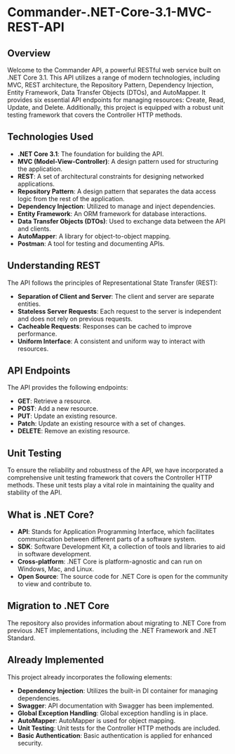 # Commander-.NET-Core-3.1-MVC-REST-API

## Overview

Welcome to the Commander API, a powerful RESTful web service built on .NET Core 3.1. This API utilizes a range of modern technologies, including MVC, REST architecture, the Repository Pattern, Dependency Injection, Entity Framework, Data Transfer Objects (DTOs), and AutoMapper. It provides six essential API endpoints for managing resources: Create, Read, Update, and Delete. Additionally, this project is equipped with a robust unit testing framework that covers the Controller HTTP methods.

## Technologies Used

- **.NET Core 3.1**: The foundation for building the API.
- **MVC (Model-View-Controller)**: A design pattern used for structuring the application.
- **REST**: A set of architectural constraints for designing networked applications.
- **Repository Pattern**: A design pattern that separates the data access logic from the rest of the application.
- **Dependency Injection**: Utilized to manage and inject dependencies.
- **Entity Framework**: An ORM framework for database interactions.
- **Data Transfer Objects (DTOs)**: Used to exchange data between the API and clients.
- **AutoMapper**: A library for object-to-object mapping.
- **Postman**: A tool for testing and documenting APIs.

## Understanding REST

The API follows the principles of Representational State Transfer (REST):

- **Separation of Client and Server**: The client and server are separate entities.
- **Stateless Server Requests**: Each request to the server is independent and does not rely on previous requests.
- **Cacheable Requests**: Responses can be cached to improve performance.
- **Uniform Interface**: A consistent and uniform way to interact with resources.

## API Endpoints

The API provides the following endpoints:

- **GET**: Retrieve a resource.
- **POST**: Add a new resource.
- **PUT**: Update an existing resource.
- **Patch**: Update an existing resource with a set of changes.
- **DELETE**: Remove an existing resource.

## Unit Testing

To ensure the reliability and robustness of the API, we have incorporated a comprehensive unit testing framework that covers the Controller HTTP methods. These unit tests play a vital role in maintaining the quality and stability of the API.

## What is .NET Core?

- **API**: Stands for Application Programming Interface, which facilitates communication between different parts of a software system.
- **SDK**: Software Development Kit, a collection of tools and libraries to aid in software development.
- **Cross-platform**: .NET Core is platform-agnostic and can run on Windows, Mac, and Linux.
- **Open Source**: The source code for .NET Core is open for the community to view and contribute to.

## Migration to .NET Core

The repository also provides information about migrating to .NET Core from previous .NET implementations, including the .NET Framework and .NET Standard.

## Already Implemented

This project already incorporates the following elements:

- **Dependency Injection**: Utilizes the built-in DI container for managing dependencies.
- **Swagger**: API documentation with Swagger has been implemented.
- **Global Exception Handling**: Global exception handling is in place.
- **AutoMapper**: AutoMapper is used for object mapping.
- **Unit Testing**: Unit tests for the Controller HTTP methods are included.
- **Basic Authentication**: Basic authentication is applied for enhanced security.
